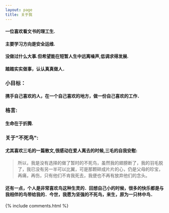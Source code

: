 ```yaml
---
layout: page
title: 关于我 
---
```




#### 一位喜欢看文书的理工生.

#### 主要学习方向是安全运维.

#### 没做过什么大事.但希望能在短暂人生中远离噪声,低调求得发展.
#### 踏踏实实做事，认认真真做人．



### 小目标：

#### 携手自己喜欢的人，在一个自己喜欢的地方，做一份自己喜欢的工作．



### 格言: 

#### 生命在于折腾.



### 关于"**不死鸟**":
####  尤其喜欢三毛的一篇散文,很感动在爱人离去的时候,三毛的自我安慰:

>所以，我是没有选择的做了暂时的不死鸟，虽然我的翅膀断了，我的羽毛脱了，我已没有另一半可以比翼，可是那颗碎成片片的心，仍是父母的珍宝，再痛，再伤，只有他们不肯我死去，我便也不再有放弃他们的念头。

#### 还有一点，个人是非常喜欢鸟这种生灵的．回想自己小的时候，很多的快乐都是与我相伴的鸟带给我的．今世，我愿为坚强的不死鸟，来生，原为一只林中鸟．

{% include comments.html %}

